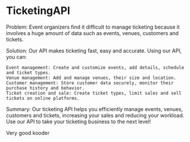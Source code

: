 # TicketingAPI
Problem:
Event organizers find it difficult to manage ticketing because it involves a huge amount of data such as events, venues, customers and tickets.

Solution:
Our API makes ticketing fast, easy and accurate. Using our API, you can:

    Event management: Create and customize events, add details, schedule and ticket types.
    Venue management: Add and manage venues, their size and location.
    Customer management: Store customer data securely, monitor their purchase history and behavior.
    Ticket creation and sale: Create ticket types, limit sales and sell tickets on online platforms.

Summary:
Our ticketing API helps you efficiently manage events, venues, customers and tickets, increasing your sales and reducing your workload. Use our API to take your ticketing business to the next level!

Very good kooder
